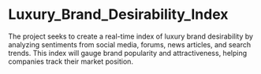 # Luxury_Brand_Desirability_Index
The project seeks to create a real-time index of luxury brand desirability by analyzing sentiments from social media, forums, news articles, and search trends. This index will gauge brand popularity and attractiveness, helping companies track their market position.
